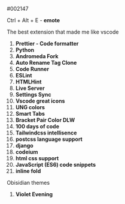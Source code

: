 #002147

Ctrl + Alt + E - **emote**

The best extension that made me like vscode
1. **Prettier - Code formatter**
2. **Python**
3. **Andromeda Fork**
4. **Auto Rename Tag Clone**
5. **Code Runner**
6. **ESLint**
7. **HTMLHint**
8. **Live Server**
9. **Settings Sync**
10. **Vscode great icons**
11. **UNG colors**
12. **Smart Tabs**
13. **Bracket Pair Color DLW**
14. **100 days of code**
15. **Tailwindcss intellisence**
16. **postcss language support**
17. **django**
18. **codeium**
19. **html css support**
20. **JavaScript (ES6) code snippets**
21. **inline fold**


Obisidian themes

1. **Violet Evening**


